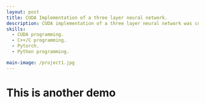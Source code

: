 ```yaml
---
layout: post
title: CUDA Implementation of a three layer neural network. 
description: CUDA implementation of a three layer neural network was compared with Pytorch implementation. 
skills: 
  - CUDA programming.
  - C++/C programming.
  - Pytorch.
  - Python programming.

main-image: /project1.jpg
---
```


# This is another demo

